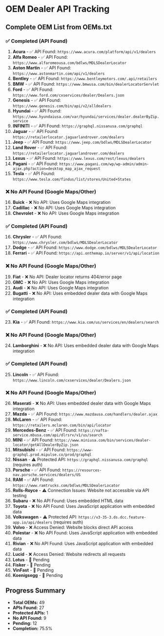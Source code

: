 # OEM Dealer API Tracking

## Complete OEM List from OEMs.txt

### ✅ Completed (API Found)
1. **Acura** - ✅ API Found: `https://www.acura.com/platform/api/v1/dealers`
2. **Alfa Romeo** - ✅ API Found: `https://www.alfaromeousa.com/bdlws/MDLSDealerLocator`
3. **Aston Martin** - ✅ API Found: `https://www.astonmartin.com/api/v1/dealers`
4. **Bentley** - ✅ API Found: `https://www.bentleymotors.com/.api/retailers`
5. **BMW** - ✅ API Found: `https://www.bmwusa.com/bin/dealerLocatorServlet`
6. **Ford** - ✅ API Found: `https://www.ford.com/cxservices/dealer/Dealers.json`
7. **Genesis** - ✅ API Found: `https://www.genesis.com/bin/api/v2/alldealers`
8. **Hyundai** - ✅ API Found: `https://www.hyundaiusa.com/var/hyundai/services/dealer.dealerByZip.service`
9. **INFINITI** - ✅ API Found: `https://graphql.nissanusa.com/graphql`
10. **Jaguar** - ✅ API Found: `https://retailerlocator.jaguarlandrover.com/dealers`
11. **Jeep** - ✅ API Found: `https://www.jeep.com/bdlws/MDLSDealerLocator`
12. **Land Rover** - ✅ API Found: `https://retailerlocator.jaguarlandrover.com/dealers`
13. **Lexus** - ✅ API Found: `https://www.lexus.com/rest/lexus/dealers`
14. **Pagani** - ✅ API Found: `https://www.pagani.com/wp/wp-admin/admin-ajax.php?action=desktop_map_ajax_request`
15. **Tesla** - ✅ API Found: `https://www.tesla.com/findus/list/stores/United+States`

### ❌ No API Found (Google Maps/Other)
16. **Buick** - ❌ No API: Uses Google Maps integration
17. **Cadillac** - ❌ No API: Uses Google Maps integration
18. **Chevrolet** - ❌ No API: Uses Google Maps integration

### ✅ Completed (API Found)
16. **Chrysler** - ✅ API Found: `https://www.chrysler.com/bdlws/MDLSDealerLocator`
17. **Dodge** - ✅ API Found: `https://www.dodge.com/bdlws/MDLSDealerLocator`
18. **Ferrari** - ✅ API Found: `https://api.onthemap.io/server/v1/api/location`

### ❌ No API Found (Google Maps/Other)
19. **Fiat** - ❌ No API: Dealer locator returns 404/error page
20. **GMC** - ❌ No API: Uses Google Maps integration
21. **Audi** - ❌ No API: Uses Google Maps integration
22. **Bugatti** - ❌ No API: Uses embedded dealer data with Google Maps integration

### ✅ Completed (API Found)
23. **Kia** - ✅ API Found: `https://www.kia.com/us/services/en/dealers/search`

### ❌ No API Found (Google Maps/Other)
24. **Lamborghini** - ❌ No API: Uses embedded dealer data with Google Maps integration

### ✅ Completed (API Found)
25. **Lincoln** - ✅ API Found: `https://www.lincoln.com/cxservices/dealer/Dealers.json`

### ❌ No API Found (Google Maps/Other)
26. **Maserati** - ❌ No API: Uses embedded dealer data with Google Maps integration
30. **Mazda** - ✅ API Found: `https://www.mazdausa.com/handlers/dealer.ajax`
31. **McLaren** - ✅ API Found: `https://retailers.mclaren.com/bin/api/locator`
32. **Mercedes-Benz** - ✅ API Found: `https://nafta-service.mbusa.com/api/dlrsrv/v1/us/search`
33. **MINI** - ✅ API Found: `https://www.miniusa.com/bin/services/dealer-locator/getAllDealerByZip.json`
34. **Mitsubishi** - ✅ API Found: `https://www-graphql.prod.mipulse.co/prod/graphql`
35. **Nissan** - ⚠️ Protected API: `https://graphql.nissanusa.com/graphql` (requires auth)
36. **Porsche** - ✅ API Found: `https://resources-nav.porsche.services/dealers/US`
37. **RAM** - ✅ API Found: `https://www.ramtrucks.com/bdlws/MDLSDealerLocator`
38. **Rolls-Royce** - ⚠️ Connection Issues: Website not accessible via API testing
39. **Subaru** - ❌ No API Found: Uses embedded HTML data
40. **Toyota** - ❌ No API Found: Uses JavaScript application with embedded data
41. **Volkswagen** - ⚠️ Protected API: `https://v3-35-3.ds.dcc.feature-app.io/api/dealers` (requires auth)
42. **Volvo** - ❌ Access Denied: Website blocks direct API access
43. **Polestar** - ❌ No API Found: Uses JavaScript application with embedded data
44. **Rivian** - ❌ No API Found: Uses JavaScript application with embedded data
45. **Lucid** - ❌ Access Denied: Website redirects all requests
46. **Lotus** - 🔄 Pending
47. **Fisker** - 🔄 Pending
48. **VinFast** - 🔄 Pending
49. **Koenigsegg** - 🔄 Pending

## Progress Summary
- **Total OEMs:** 49
- **APIs Found:** 27
- **Protected APIs:** 1
- **No API Found:** 9
- **Pending:** 12
- **Completion:** 75.5%
